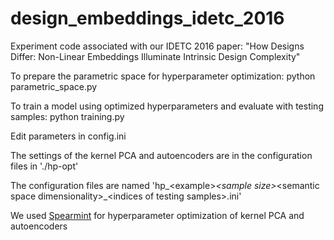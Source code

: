 # design_embeddings_idetc_2016
Experiment code associated with our IDETC 2016 paper: "How Designs Differ: Non-Linear Embeddings Illuminate Intrinsic Design Complexity"

To prepare the parametric space for hyperparameter optimization: python parametric_space.py

To train a model using optimized hyperparameters and evaluate with testing samples: python training.py

Edit parameters in config.ini

The settings of the kernel PCA and autoencoders are in the configuration files in './hp-opt'

The configuration files are named 'hp_\<example\>_\<sample size\>_\<semantic space dimensionality\>_\<indices of testing samples\>.ini'

We used [Spearmint](https://github.com/HIPS/Spearmint) for hyperparameter optimization of kernel PCA and autoencoders

